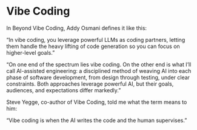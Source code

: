 # Vibe Coding


In Beyond Vibe Coding, Addy Osmani defines it like this:

“In vibe coding, you leverage powerful LLMs as coding partners, letting them handle the heavy lifting of code generation so you can focus on higher-level goals.”

“On one end of the spectrum lies vibe coding. On the other end is what I’ll call AI-assisted engineering: a disciplined method of weaving AI into each phase of software development, from design through testing, under clear constraints.
Both approaches leverage powerful AI, but their goals, audiences, and expectations differ markedly.”

Steve Yegge, co-author of Vibe Coding, told me what the term means to him:

“Vibe coding is when the AI writes the code and the human supervises.”
